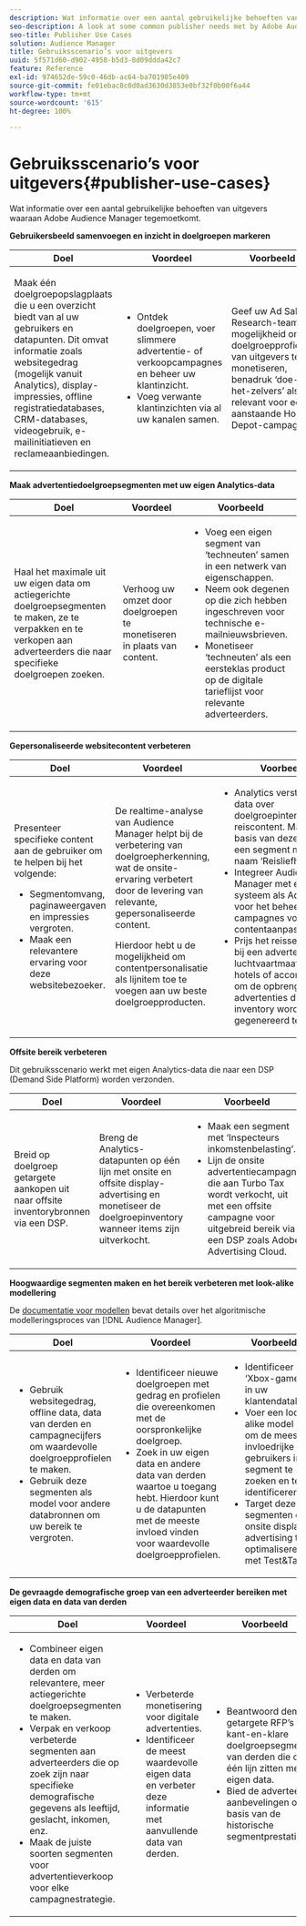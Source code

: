 ```yaml
---
description: Wat informatie over een aantal gebruikelijke behoeften van uitgevers waaraan Adobe Audience Manager tegemoetkomt.
seo-description: A look at some common publisher needs met by Adobe Audience Manager.
seo-title: Publisher Use Cases
solution: Audience Manager
title: Gebruiksscenario’s voor uitgevers
uuid: 5f571d60-d902-4958-b5d3-8d09ddda42c7
feature: Reference
exl-id: 974652de-59c0-46db-ac64-ba701985e409
source-git-commit: fe01ebac8c0d0ad3630d3853e0bf32f0b00f6a44
workflow-type: tm+mt
source-wordcount: '615'
ht-degree: 100%

---
```


# Gebruiksscenario’s voor uitgevers{#publisher-use-cases}

Wat informatie over een aantal gebruikelijke behoeften van uitgevers waaraan Adobe Audience Manager tegemoetkomt.

<!-- 

c_pub_use_case.xml

 -->

**Gebruikersbeeld samenvoegen en inzicht in doelgroepen markeren**

<table id="table_7051791195CE41B49173BBF9E581BFB6"> 
 <thead> 
  <tr> 
   <th colname="col1" class="entry"> Doel </th> 
   <th colname="col2" class="entry"> Voordeel </th> 
   <th colname="col3" class="entry"> Voorbeeld </th> 
  </tr> 
 </thead>
 <tbody> 
  <tr> 
   <td colname="col1"> <p>Maak één doelgroepopslagplaats die u een overzicht biedt van al uw gebruikers en datapunten. Dit omvat informatie zoals websitegedrag (mogelijk vanuit Analytics), display-impressies, offline registratiedatabases, CRM-databases, videogebruik, e-mailinitiatieven en reclameaanbiedingen. </p> </td> 
   <td colname="col2"> <p> 
     <ul id="ul_FB6683152C7D4D65AF951BA55E123427"> 
      <li id="li_45C12198EDDE4107AE59947BBAA51A60">Ontdek doelgroepen, voer slimmere advertentie- of verkoopcampagnes en beheer uw klantinzicht. </li> 
      <li id="li_53727E7A3D494299B4631439612AC226">Voeg verwante klantinzichten via al uw kanalen samen. </li> 
     </ul> </p> </td> 
   <td colname="col3"> <p>Geef uw Ad Sales Research-team de mogelijkheid om doelgroepprofielen van uitgevers te monetiseren, benadruk ‘doe-het-zelvers’ als relevant voor een aanstaande Home Depot-campagne. </p> </td> 
  </tr> 
 </tbody> 
</table>

**Maak advertentiedoelgroepsegmenten met uw eigen Analytics-data**

<table id="table_EE77D9F5BAD1473C8E058EE778AF2C3F"> 
 <thead> 
  <tr> 
   <th colname="col1" class="entry"> Doel </th> 
   <th colname="col2" class="entry"> Voordeel </th> 
   <th colname="col3" class="entry"> Voorbeeld </th> 
  </tr> 
 </thead>
 <tbody> 
  <tr> 
   <td colname="col1"> <p>Haal het maximale uit uw eigen data om actiegerichte doelgroepsegmenten te maken, ze te verpakken en te verkopen aan adverteerders die naar specifieke doelgroepen zoeken. </p> </td> 
   <td colname="col2"> <p>Verhoog uw omzet door doelgroepen te monetiseren in plaats van content. </p> </td> 
   <td colname="col3"> <p> 
     <ul id="ul_07695D68C7FA4BDE92E69AB84B59F0B5"> 
      <li id="li_D271C4C62589403C9F5D3B478EA1B1F3">Voeg een eigen segment van ‘techneuten’ samen in een netwerk van eigenschappen. </li> 
      <li id="li_1EC9E0F4BC6343C88CF29D07B9D1DA11">Neem ook degenen op die zich hebben ingeschreven voor technische e-mailnieuwsbrieven. </li> 
      <li id="li_2C5CE406BAEC4F3B8AAED5DF414E1C8B">Monetiseer ‘techneuten’ als een eersteklas product op de digitale tarieflijst voor relevante adverteerders. </li> 
     </ul> </p> </td> 
  </tr> 
 </tbody> 
</table>

**Gepersonaliseerde websitecontent verbeteren**

<table id="table_D8E82821D9F1491A822A6ABA3A988386"> 
 <thead> 
  <tr> 
   <th colname="col1" class="entry"> Doel </th> 
   <th colname="col2" class="entry"> Voordeel </th> 
   <th colname="col3" class="entry"> Voorbeeld </th> 
  </tr> 
 </thead>
 <tbody> 
  <tr> 
   <td colname="col1"> <p>Presenteer specifieke content aan de gebruiker om te helpen bij het volgende: </p> <p> 
     <ul id="ul_ACE36F7845EB4A2E9005ECCD746495CC"> 
      <li id="li_0714139FF2F5492DA32FB95456699E54">Segmentomvang, paginaweergaven en impressies vergroten. </li> 
      <li id="li_2CA4DFF2836D4F71A137829074F46D17">Maak een relevantere ervaring voor deze websitebezoeker. </li> 
     </ul> </p> </td> 
   <td colname="col2"> <p>De realtime-analyse van <span class="keyword">Audience Manager</span> helpt bij de verbetering van doelgroepherkenning, wat de onsite-ervaring verbetert door de levering van relevante, gepersonaliseerde content. </p> <p>Hierdoor hebt u de mogelijkheid om contentpersonalisatie als lijnitem toe te voegen aan uw beste doelgroepproducten. </p> </td> 
   <td colname="col3"> <p> 
     <ul id="ul_EEED2DAD504C486F8C00992219C893F7"> 
      <li id="li_E536F7C79824484DA3DC895809B849F4">Analytics verstrekt eigen data over doelgroepinteresse in reiscontent. Maak op basis van deze informatie een segment met de naam ‘Reisliefhebbers’. </li> 
      <li id="li_DCB3A5F3772C4DCEB757A4AB6CABFBE3">Integreer <span class="keyword">Audience Manager</span> met een systeem als Adobe CQ voor het beheer van campagnes voor het contentaanpassing. </li> 
      <li id="li_A9BFB7EB7504492BA83F182BE5E8CEF8">Prijs het reissegment aan bij een adverteerder voor luchtvaartmaatschappijen, hotels of accommodatie om de opbrengst van de advertenties die door uw inventory wordt gegenereerd te verhogen. </li> 
     </ul> </p> </td> 
  </tr> 
 </tbody> 
</table>

**Offsite bereik verbeteren**

Dit gebruiksscenario werkt met eigen Analytics-data die naar een DSP (Demand Side Platform) worden verzonden.

<table id="table_F88329D45D9441F1A8EDB9D6140FD02D"> 
 <thead> 
  <tr> 
   <th colname="col1" class="entry"> Doel </th> 
   <th colname="col2" class="entry"> Voordeel </th> 
   <th colname="col3" class="entry"> Voorbeeld </th> 
  </tr>
 </thead>
 <tbody> 
  <tr> 
   <td colname="col1"> <p>Breid op doelgroep getargete aankopen uit naar offsite inventorybronnen via een DSP. </p> </td> 
   <td colname="col2"> <p>Breng de Analytics-datapunten op één lijn met onsite en offsite display-advertising en monetiseer de doelgroepinventory wanneer items zijn uitverkocht. </p> </td> 
   <td colname="col3"> <p> 
     <ul id="ul_EE7A86BFFE534A59A9F8C7CAF46A31E5"> 
      <li id="li_D399592D9D904865BD319DC3621B832B">Maak een segment met ‘Inspecteurs inkomstenbelasting’. </li> 
      <li id="li_D28AC8BA5E194176BB8736B089B3C2F7">Lijn de onsite advertentiecampagne die aan Turbo Tax wordt verkocht, uit met een offsite campagne voor uitgebreid bereik via een DSP zoals Adobe Advertising Cloud. </li> 
     </ul> </p> </td> 
  </tr> 
 </tbody> 
</table>

**Hoogwaardige segmenten maken en het bereik verbeteren met look-alike modellering**

De [documentatie voor modellen](../features/algorithmic-models/understanding-models.md) bevat details over het algoritmische modelleringsproces van [!DNL Audience Manager].

<table id="table_A10E4656E2A74EF5BCCA42A7AAA94416"> 
 <thead> 
  <tr> 
   <th colname="col1" class="entry"> Doel </th> 
   <th colname="col2" class="entry"> Voordeel </th> 
   <th colname="col3" class="entry"> Voorbeeld </th> 
  </tr>
 </thead>
 <tbody> 
  <tr> 
   <td colname="col1"> <p> 
     <ul id="ul_6B69497AA7F543249FF820B1D5DC604F"> 
      <li id="li_7022E99BC3C6475988B8424528A221A8">Gebruik websitegedrag, offline data, data van derden en campagnecijfers om waardevolle doelgroepprofielen te maken. </li> 
      <li id="li_DBD50B14B3D34D9AB72C42E245406FE8">Gebruik deze segmenten als model voor andere databronnen om uw bereik te vergroten. </li> 
     </ul> </p> </td> 
   <td colname="col2"> <p> 
     <ul id="ul_CC5448D2EA0646D4AF3547E81DE31FDE"> 
      <li id="li_8F11E40026404C1380F26F6D03952C8E">Identificeer nieuwe doelgroepen met gedrag en profielen die overeenkomen met de oorspronkelijke doelgroep. </li> 
      <li id="li_5F67AD849EC145DBB1E52A92BBE2CEE3">Zoek in uw eigen data en andere data van derden waartoe u toegang hebt. Hierdoor kunt u de datapunten met de meeste invloed vinden voor waardevolle doelgroepprofielen. </li> 
     </ul> </p> </td> 
   <td colname="col3"> <p> 
     <ul id="ul_51091241D6B94A849A383538045D797C"> 
      <li id="li_88798E58BA574FA196CFC02C9C55A293">Identificeer ‘Xbox-gamers’ in uw klantendatabase. </li> 
      <li id="li_1136BBC68C8242CE9F116F2C70A4C164">Voer een look-alike model uit om de meest invloedrijke gebruikers in dat segment te zoeken en te identificeren. </li> 
      <li id="li_8BAED15DF7BA41B28B51BE8DC71DFDE8">Target deze segmenten om onsite display-advertising te optimaliseren met Test&amp;Target. </li> 
     </ul> </p> </td> 
  </tr> 
 </tbody> 
</table>

**De gevraagde demografische groep van een adverteerder bereiken met eigen data en data van derden**

<table id="table_63E19A09F1254D83A84F741CFB68A684"> 
 <thead> 
  <tr> 
   <th colname="col1" class="entry"> Doel </th> 
   <th colname="col2" class="entry"> Voordeel </th> 
   <th colname="col3" class="entry"> Voorbeeld </th> 
  </tr> 
 </thead>
 <tbody> 
  <tr> 
   <td colname="col1"> <p> 
     <ul id="ul_DB5B31FB1C7D4D36B9C32912921B39B5"> 
      <li id="li_7B750D619A8F40329B027559DDC5CFB0">Combineer eigen data en data van derden om relevantere, meer actiegerichte doelgroepsegmenten te maken. </li> 
      <li id="li_E0BC69F4F1BC4A2FA8B1807815072642">Verpak en verkoop verbeterde segmenten aan adverteerders die op zoek zijn naar specifieke demografische gegevens als leeftijd, geslacht, inkomen, enz. </li> 
      <li id="li_87FD5150D9F74FC9973FECD5DA363C34">Maak de juiste soorten segmenten voor advertentieverkoop voor elke campagnestrategie. </li> 
     </ul> </p> </td> 
   <td colname="col2"> <p> 
     <ul id="ul_9AABE5394A2B4352A9A368C3F887F583"> 
      <li id="li_64324505C1494879AE01DD93DFFF4753">Verbeterde monetisering voor digitale advertenties. </li> 
      <li id="li_429471653E65467582B193F89D7C5426">Identificeer de meest waardevolle eigen data en verbeter deze informatie met aanvullende data van derden. </li> 
     </ul> </p> </td> 
   <td colname="col3"> <p> 
     <ul id="ul_E59B88951B454AEA8E898A64C07F0F49"> 
      <li id="li_A856501CD9AB4ABFA4A440D2F451DFD2">Beantwoord demo-getargete RFP’s met kant-en-klare doelgroepsegmenten van derden die op één lijn zitten met de eigen data. </li> 
      <li id="li_32C82F83D0D440C0B86C527FD4BAF118">Bied de adverteerder aanbevelingen op basis van de historische segmentprestaties. </li> 
     </ul> </p> </td> 
  </tr> 
 </tbody> 
</table>
